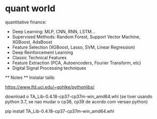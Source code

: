 # quant world
quantitative finance:

- Deep Learning: MLP, CNN, RNN, LSTM...
- Supervised Methods: Random Forest, Support Vector Machine, XGBoost, AdaBoost
- Feature Selection (XGBoost, Lasso, SVM, Linear Regression)
- Deep Reinforcement Learning
- Classic Technical Features
- Feature Extraction (PCA, Autoencoders, Fourier Transform, etc)
- Digital Signal Processing techniques

** Notes **
Instalar talib:

https://www.lfd.uci.edu/~gohlke/pythonlibs/

download o TA_Lib-0.4.18-cp37-cp37m-win_amd64.whl (se tiver usando python 3.7, se nao mudar o cp38, cp39 de acordo com versao python)

pip install TA_Lib-0.4.18-cp37-cp37m-win_amd64.whl
